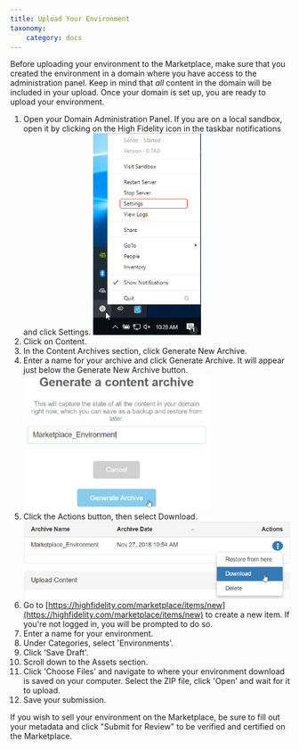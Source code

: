 ```yaml
---
title: Upload Your Environment
taxonomy:
    category: docs
---
```


Before uploading your environment to the Marketplace, make sure that you created the environment in a domain where you have access to the administration panel. Keep in mind that _all_ content in the domain will be included in your upload. Once your domain is set up, you are ready to upload your environment.

1. Open your Domain Administration Panel. If you are on a local sandbox, open it by clicking on the High Fidelity icon in the taskbar notifications and click Settings. ![](sandbox-settings.png)
2. Click on Content.
3. In the Content Archives section, click Generate New Archive.
4. Enter a name for your archive and click Generate Archive. It will appear just below the Generate New Archive button. ![](environment-archive.png)
5. Click the Actions button, then select Download. ![](environment-download.png)
6. Go to [https://highfidelity.com/marketplace/items/new](https://highfidelity.com/marketplace/items/new) to create a new item. If you're not logged in, you will be prompted to do so.
7. Enter a name for your environment.
8. Under Categories, select 'Environments'.
9. Click 'Save Draft'. 
10. Scroll down to the Assets section. 
11. Click 'Choose Files' and navigate to where your environment download is saved on your computer. Select the ZIP file, click 'Open' and wait for it to upload.
12. Save your submission.

If you wish to sell your environment on the Marketplace, be sure to fill out your metadata and click "Submit for Review" to be verified and certified on the Marketplace.
